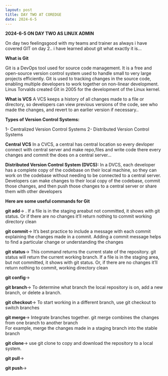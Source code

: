 ```yaml
---
layout: post
title: DAY TWO AT COREDGE
date: 2024-6-5
---
```


**2024-6-5 ON DAY TWO AS LINUX ADMIN**

On day two feelingsgood with my teams and trainer as always 
i have covered GIT on day 2.. i have learned about git what exactly it is...
   

**What is Git**

Git is a DevOps tool used for source code management. It is a free and open-source version control system 
used to handle small to very large projects efficiently. Git is used to tracking changes in the source 
code, enabling multiple developers to work together on non-linear development. Linus Torvalds created 
Git in 2005 for the development of the Linux kernel.
   
**What is VCS**
A VCS keeps a history of all changes made to a file or directory, so developers can view previous versions of the code, see who made the changes, and revert to an earlier version if necessary..

**Types of Version Control Systems:**

1- Centralized Version Control Systems
2- Distributed Version Control Systems

**Central VCS**
In a CVCS, a central has central location so every devloper connect with central server and make repo,files and write code there every changes and commit the does on a central server...

**Distributed Version Control System (DVCS):**
In a DVCS, each developer has a complete copy of the codebase on their local machine, so they can work on the 
codebase without needing to be connected to a central server. Developers can make changes to their local copy 
of the codebase, commit those changes, and then push those changes to a central server or share them with other developers

**Here are some useful commands for Git**

**git add**-> . If a file is in the staging areabut not committed, it shows with git status. Or if there are no changes it’ll return nothing to commit working directory clean

**git commit**->  It’s best practice to include a message with each commit explaining the changes made in a 
commit. Adding a commit message helps to find a particular change or understanding the changes
 
**git status**->  This command returns the current state of the repository. git status will return the current 
working branch. If a file is in the staging area, but not committed, it shows with git status. Or, if there are no changes it’ll return nothing to commit, working directory clean
  
**git config**-> 
 
**git branch**-> To determine what branch the local repository is on, add a new branch, or delete a branch.
 
**git checkout**-> To start working in a different branch, use git checkout to switch branches
 
**git merge**-> Integrate branches together. git merge combines the changes from one branch to another branch  
For example, merge the changes made in a staging branch into the stable branch
 
**git clone**-> use git clone to copy and download the repository to a local system.
 
**git pull**->

**git push**->


